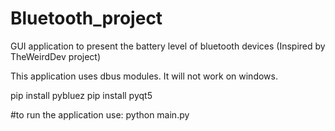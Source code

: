 # Bluetooth_project
GUI application to present the battery level of bluetooth devices (Inspired by TheWeirdDev project)

This application uses dbus modules. It will not work on windows.

pip install pybluez
pip install pyqt5

#to run the application use:
python main.py
